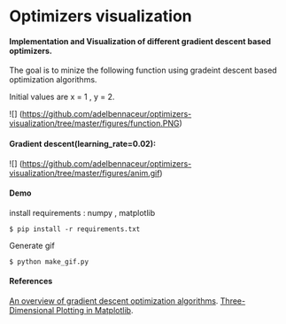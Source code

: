 # Optimizers visualization

#### Implementation and Visualization of different gradient descent based optimizers.

The goal is to minize the following function using gradeint descent based optimization algorithms. 

Initial values are x = 1 ,  y = 2.

![] (https://github.com/adelbennaceur/optimizers-visualization/tree/master/figures/function.PNG)
#### Gradient descent(learning_rate=0.02):
![] (https://github.com/adelbennaceur/optimizers-visualization/tree/master/figures/anim.gif)

#### Demo 
install requirements : numpy , matplotlib
```
$ pip install -r requirements.txt
```
Generate gif
```
$ python make_gif.py
```

#### References
[An overview of gradient descent optimization algorithms](http://ruder.io/optimizing-gradient-descent/).
[Three-Dimensional Plotting in Matplotlib](https://jakevdp.github.io/PythonDataScienceHandbook/04.12-three-dimensional-plotting.html).

